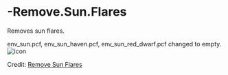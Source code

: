 # -Remove.Sun.Flares
Removes sun flares.

env_sun.pcf, env_sun_haven.pcf, env_sun_red_dwarf.pcf changed to empty.
  ![icon](https://user-images.githubusercontent.com/99835765/154771213-4ca31f0c-8470-47e3-8db5-806a274cc3f4.png)
  
Credit: [Remove Sun Flares](https://noskill.gitbook.io/titanfall2/modding/misc/remove-sun-flares)
